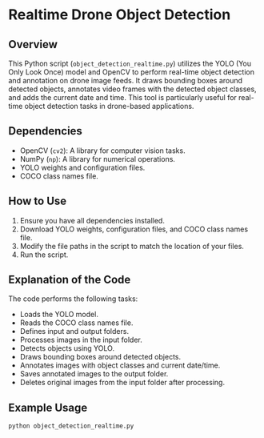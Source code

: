 # Realtime Drone Object Detection

## Overview
This Python script (`object_detection_realtime.py`) utilizes the YOLO (You Only Look Once) model and OpenCV to perform real-time object detection and annotation on drone image feeds. It draws bounding boxes around detected objects, annotates video frames with the detected object classes, and adds the current date and time. This tool is particularly useful for real-time object detection tasks in drone-based applications.

## Dependencies
- OpenCV (`cv2`): A library for computer vision tasks.
- NumPy (`np`): A library for numerical operations.
- YOLO weights and configuration files.
- COCO class names file.

## How to Use
1. Ensure you have all dependencies installed.
2. Download YOLO weights, configuration files, and COCO class names file.
3. Modify the file paths in the script to match the location of your files.
4. Run the script.

## Explanation of the Code
The code performs the following tasks:
- Loads the YOLO model.
- Reads the COCO class names file.
- Defines input and output folders.
- Processes images in the input folder.
- Detects objects using YOLO.
- Draws bounding boxes around detected objects.
- Annotates images with object classes and current date/time.
- Saves annotated images to the output folder.
- Deletes original images from the input folder after processing.

## Example Usage
```bash
python object_detection_realtime.py
